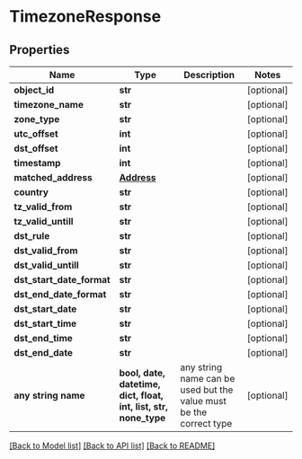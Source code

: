 # TimezoneResponse


## Properties
Name | Type | Description | Notes
------------ | ------------- | ------------- | -------------
**object_id** | **str** |  | [optional] 
**timezone_name** | **str** |  | [optional] 
**zone_type** | **str** |  | [optional] 
**utc_offset** | **int** |  | [optional] 
**dst_offset** | **int** |  | [optional] 
**timestamp** | **int** |  | [optional] 
**matched_address** | [**Address**](Address.md) |  | [optional] 
**country** | **str** |  | [optional] 
**tz_valid_from** | **str** |  | [optional] 
**tz_valid_untill** | **str** |  | [optional] 
**dst_rule** | **str** |  | [optional] 
**dst_valid_from** | **str** |  | [optional] 
**dst_valid_untill** | **str** |  | [optional] 
**dst_start_date_format** | **str** |  | [optional] 
**dst_end_date_format** | **str** |  | [optional] 
**dst_start_date** | **str** |  | [optional] 
**dst_start_time** | **str** |  | [optional] 
**dst_end_time** | **str** |  | [optional] 
**dst_end_date** | **str** |  | [optional] 
**any string name** | **bool, date, datetime, dict, float, int, list, str, none_type** | any string name can be used but the value must be the correct type | [optional]

[[Back to Model list]](../README.md#documentation-for-models) [[Back to API list]](../README.md#documentation-for-api-endpoints) [[Back to README]](../README.md)


